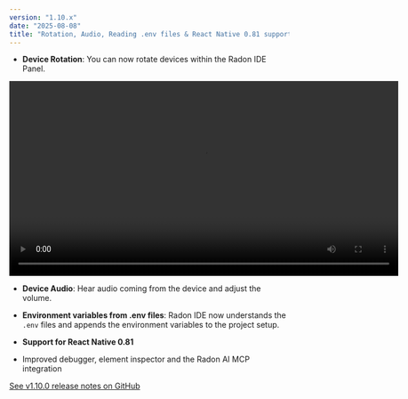 ```yaml
---
version: "1.10.x"
date: "2025-08-08"
title: "Rotation, Audio, Reading .env files & React Native 0.81 support"
---
```


- **Device Rotation**: You can now rotate devices within the Radon IDE Panel.

<video autoPlay loop width="700" controls className="shadow-image changelog-item">
  <source src="/video/ide_rotation.mp4" type="video/mp4" />
</video>

- **Device Audio**: Hear audio coming from the device and adjust the volume.

- **Environment variables from .env files**: Radon IDE now understands the `.env` files and appends the environment variables to the project setup.

- **Support for React Native 0.81**

- Improved debugger, element inspector and the Radon AI MCP integration

<a href="https://github.com/software-mansion/radon-ide/releases/tag/v1.10.0" target="_blank">See v1.10.0 release notes on GitHub</a>
